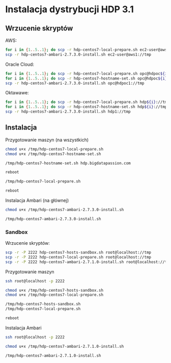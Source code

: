 
# Instalacja dystrybucji HDP 3.1




## Wrzucenie skryptów

AWS:
~~~bash
for i in {1..5..1}; do scp -r hdp-centos7-local-prepare.sh ec2-user@aws${i}://tmp; done
scp -r hdp-centos7-ambari-2.7.3.0-install.sh ec2-user@aws1://tmp
~~~

Oracle Cloud:
~~~bash
for i in {1..5..1}; do scp -r hdp-centos7-local-prepare.sh opc@hdpoc${i}://tmp; done
for i in {1..5..1}; do scp -r hdp-centos7-hostname-set.sh opc@hdpoc${i}://tmp; done
scp -r hdp-centos7-ambari-2.7.3.0-install.sh opc@hdpoc1://tmp
~~~

Oktawawe:
~~~bash
for i in {1..5..1}; do scp -r hdp-centos7-local-prepare.sh hdp${i}://tmp; done
for i in {1..5..1}; do scp -r hdp-centos7-hostname-set.sh hdp${i}://tmp; done
scp -r hdp-centos7-ambari-2.7.3.0-install.sh hdp1://tmp
~~~




## Instalacja


Przygotowanie maszyn (na wszystkich)
~~~bash
chmod u+x /tmp/hdp-centos7-local-prepare.sh
chmod u+x /tmp/hdp-centos7-hostname-set.sh

/tmp/hdp-centos7-hostname-set.sh hdp.bigdatapassion.com

reboot

/tmp/hdp-centos7-local-prepare.sh

reboot
~~~

Instalacja Ambari (na głównej)
~~~bash
chmod u+x /tmp/hdp-centos7-ambari-2.7.3.0-install.sh

/tmp/hdp-centos7-ambari-2.7.3.0-install.sh
~~~









### Sandbox

Wrzucenie skryptów:
~~~bash
scp -r -P 2222 hdp-centos7-hosts-sandbox.sh root@localhost://tmp
scp -r -P 2222 hdp-centos7-local-prepare.sh root@localhost://tmp
scp -r -P 2222 hdp-centos7-ambari-2.7.1.0-install.sh root@localhost://tmp
~~~

Przygotowanie maszyn
~~~bash
ssh root@localhost -p 2222

chmod u+x /tmp/hdp-centos7-hosts-sandbox.sh
chmod u+x /tmp/hdp-centos7-local-prepare.sh

/tmp/hdp-centos7-hosts-sandbox.sh
/tmp/hdp-centos7-local-prepare.sh

reboot
~~~

Instalacja Ambari
~~~bash
ssh root@localhost -p 2222

chmod u+x /tmp/hdp-centos7-ambari-2.7.1.0-install.sh

/tmp/hdp-centos7-ambari-2.7.1.0-install.sh
~~~

